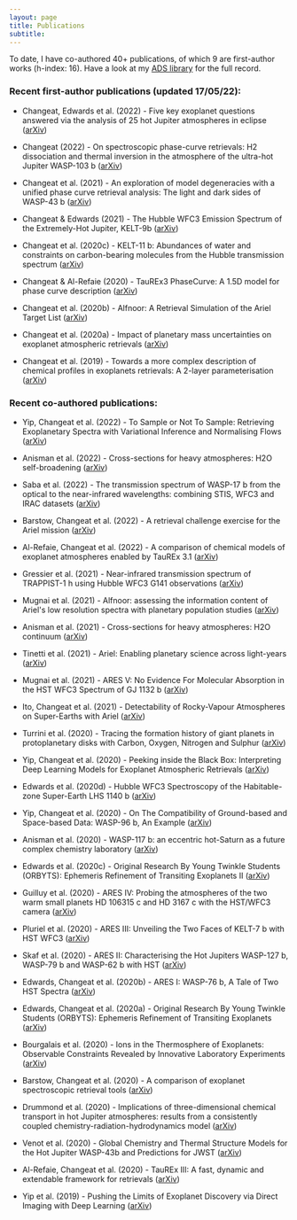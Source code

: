 ```yaml
---
layout: page
title: Publications
subtitle: 
---
```



To date, I have co-authored 40+ publications, of which 9 are first-author works (h-index: 16). Have a look at my [ADS library](https://ui.adsabs.harvard.edu/public-libraries/Bt4TNyP4RTOi1UoeyWElYg) for the full record.


### Recent first-author publications (updated 17/05/22):

- Changeat, Edwards et al. (2022) - Five key exoplanet questions answered via the analysis of 25 hot Jupiter atmospheres in eclipse ([arXiv](https://arxiv.org/abs/2204.11729))

- Changeat (2022) - On spectroscopic phase-curve retrievals: H2 dissociation and thermal inversion in the atmosphere of the ultra-hot Jupiter WASP-103 b ([arXiv](https://arxiv.org/abs/2112.09973))

- Changeat et al. (2021) - An exploration of model degeneracies with a unified phase curve retrieval analysis: The light and dark sides of WASP-43 b ([arXiv](https://arxiv.org/abs/2103.14566))

- Changeat & Edwards (2021) - The Hubble WFC3 Emission Spectrum of the Extremely-Hot Jupiter, KELT-9b ([arXiv](https://arxiv.org/abs/2101.00469))

- Changeat et al. (2020c) - KELT-11 b: Abundances of water and constraints on carbon-bearing molecules from the Hubble transmission spectrum ([arXiv](https://arxiv.org/abs/2010.01310))

- Changeat & Al-Refaie (2020) - TauREx3 PhaseCurve: A 1.5D model for phase curve description ([arXiv](https://arxiv.org/abs/2006.14237))

- Changeat et al. (2020b) - Alfnoor: A Retrieval Simulation of the Ariel Target List ([arXiv](https://arxiv.org/abs/2003.01839))

- Changeat et al. (2020a) - Impact of planetary mass uncertainties on exoplanet atmospheric retrievals ([arXiv](https://arxiv.org/abs/1908.06305))

- Changeat et al. (2019) - Towards a more complex description of chemical profiles in exoplanets retrievals: A 2-layer parameterisation ([arXiv](https://arxiv.org/abs/1903.11180))


### Recent co-authored publications:

- Yip, Changeat et al. (2022) - To Sample or Not To Sample: Retrieving Exoplanetary Spectra with Variational Inference and Normalising Flows ([arXiv](https://arxiv.org/abs/2205.07037))

- Anisman et al. (2022) - Cross-sections for heavy atmospheres: H2O self-broadening ([arXiv](https://arxiv.org/abs/2203.02335))

- Saba et al. (2022) - The transmission spectrum of WASP-17 b from the optical to the near-infrared wavelengths: combining STIS, WFC3 and IRAC datasets ([arXiv](https://arxiv.org/abs/2108.13721))

- Barstow, Changeat et al. (2022) - A retrieval challenge exercise for the Ariel mission ([arXiv](https://arxiv.org/abs/2203.00482))

- Al-Refaie, Changeat et al. (2022) - A comparison of chemical models of exoplanet atmospheres enabled by TauREx 3.1 ([arXiv](https://arxiv.org/abs/2110.01271))

- Gressier et al. (2021) - Near-infrared transmission spectrum of TRAPPIST-1 h using Hubble WFC3 G141 observations ([arXiv](https://arxiv.org/abs/2112.05510))

- Mugnai et al. (2021) - Alfnoor: assessing the information content of Ariel's low resolution spectra with planetary population studies ([arXiv](https://arxiv.org/abs/2110.00503))

- Anisman et al. (2021) - Cross-sections for heavy atmospheres: H2O continuum ([arXiv](https://arxiv.org/abs/2110.00403))

- Tinetti et al. (2021) - Ariel: Enabling planetary science across light-years ([arXiv](https://arxiv.org/abs/2104.04824))

- Mugnai et al. (2021) - ARES V: No Evidence For Molecular Absorption in the HST WFC3 Spectrum of GJ 1132 b ([arXiv](https://arxiv.org/abs/2104.01873))

- Ito, Changeat et al. (2021) - Detectability of Rocky-Vapour Atmospheres on Super-Earths with Ariel ([arXiv](https://arxiv.org/abs/2103.04342))

- Turrini et al. (2020) - Tracing the formation history of giant planets in protoplanetary disks with Carbon, Oxygen, Nitrogen and Sulphur ([arXiv](https://arxiv.org/abs/2012.14315))

- Yip, Changeat et al. (2020) - Peeking inside the Black Box: Interpreting Deep Learning Models for Exoplanet Atmospheric Retrievals ([arXiv](https://arxiv.org/abs/2011.11284))

- Edwards et al. (2020d) - Hubble WFC3 Spectroscopy of the Habitable-zone Super-Earth LHS 1140 b ([arXiv](https://arxiv.org/abs/2011.08815))

- Yip, Changeat et al. (2020) - On The Compatibility of Ground-based and Space-based Data: WASP-96 b, An Example ([arXiv](https://arxiv.org/abs/2009.10438))

- Anisman et al. (2020) - WASP-117 b: an eccentric hot-Saturn as a future complex chemistry laboratory ([arXiv](https://arxiv.org/abs/2009.08916))

- Edwards et al. (2020c) - Original Research By Young Twinkle Students (ORBYTS): Ephemeris Refinement of Transiting Exoplanets II ([arXiv](https://arxiv.org/abs/2007.07232))

- Guilluy et al. (2020) - ARES IV: Probing the atmospheres of the two warm small planets HD 106315 c and HD 3167 c with the HST/WFC3 camera ([arXiv](https://arxiv.org/abs/2011.03221))

- Pluriel et al. (2020) - ARES III: Unveiling the Two Faces of KELT-7 b with HST WFC3 ([arXiv](https://arxiv.org/abs/2006.14199))

- Skaf et al. (2020) - ARES II: Characterising the Hot Jupiters WASP-127 b, WASP-79 b and WASP-62 b with HST ([arXiv](https://arxiv.org/abs/2005.09615))

- Edwards, Changeat et al. (2020b) - ARES I: WASP-76 b, A Tale of Two HST Spectra ([arXiv](https://arxiv.org/abs/2005.02374))

- Edwards, Changeat et al. (2020a) - Original Research By Young Twinkle Students (ORBYTS): Ephemeris Refinement of Transiting Exoplanets ([arXiv](https://arxiv.org/abs/2005.01684))

- Bourgalais et al. (2020) - Ions in the Thermosphere of Exoplanets: Observable Constraints Revealed by Innovative Laboratory Experiments ([arXiv](https://arxiv.org/abs/2004.12872))

- Barstow, Changeat et al. (2020) - A comparison of exoplanet spectroscopic retrieval tools ([arXiv](https://arxiv.org/abs/2002.01063))

- Drummond et al. (2020) - Implications of three-dimensional chemical transport in hot Jupiter atmospheres: results from a consistently coupled chemistry-radiation-hydrodynamics model ([arXiv](https://arxiv.org/abs/2001.11444))

- Venot et al. (2020) - Global Chemistry and Thermal Structure Models for the Hot Jupiter WASP-43b and Predictions for JWST ([arXiv](https://arxiv.org/abs/2001.04759))

- Al-Refaie, Changeat et al. (2020) - TauREx III: A fast, dynamic and extendable framework for retrievals ([arXiv](https://arxiv.org/abs/1912.07759))

- Yip et al. (2019) - Pushing the Limits of Exoplanet Discovery via Direct Imaging with Deep Learning ([arXiv](https://arxiv.org/abs/1904.06155))


